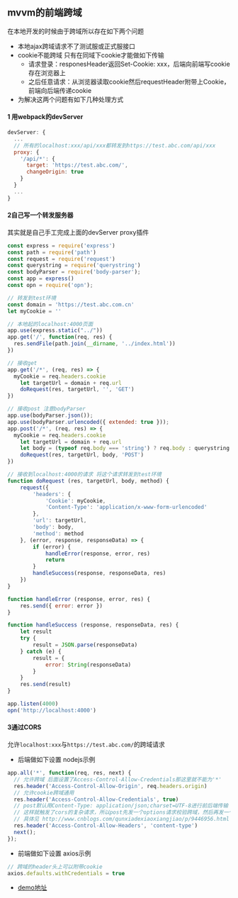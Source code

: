 ## mvvm的前端跨域
在本地开发的时候由于跨域所以存在如下两个问题
* 本地ajax跨域请求不了测试服或正式服接口
* cookie不能跨域 只有在同域下cookie才能做如下传输
  * 请求登录：responesHeader返回Set-Cookie: xxx，后端向前端写cookie存在浏览器上
  * 之后任意请求：从浏览器读取cookie然后requestHeader附带上Cookie，前端向后端传递cookie
* 为解决这两个问题有如下几种处理方式

#### 1 用webpack的devServer
``` javascript
devServer: {
  ...
  // 所有的localhost:xxx/api/xxx都转发到https://test.abc.com/api/xxx
  proxy: {
    '/api/*': {
      target: 'https://test.abc.com/',
      changeOrigin: true
    }
  }
  ...
}
```

#### 2自己写一个转发服务器
其实就是自己手工完成上面的devServer proxy插件
``` javascript
const express = require('express')
const path = require('path')
const request = require('request')
const querystring = require('querystring')
const bodyParser = require('body-parser');
const app = express()
const opn = require('opn');

// 转发到test环境
const domain = 'https://test.abc.com.cn'
let myCookie = ''

// 本地起的localhost:4000页面
app.use(express.static("../"))
app.get('/', function(req, res) {
  res.sendFile(path.join(__dirname, '../index.html'))
})

// 接收get
app.get('/*', (req, res) => {
  myCookie = req.headers.cookie
	let targetUrl = domain + req.url
	doRequest(res, targetUrl, '', 'GET')
})

// 接收post 注意bodyParser
app.use(bodyParser.json());
app.use(bodyParser.urlencoded({ extended: true }));
app.post('/*', (req, res) => {
  myCookie = req.headers.cookie
	let targetUrl = domain + req.url
	let body = (typeof req.body === 'string') ? req.body : querystring.stringify(req.body)
	doRequest(res, targetUrl, body, 'POST')
})

// 接收到localhost:4000的请求 将这个请求转发到test环境
function doRequest (res, targetUrl, body, method) {
	request({
		'headers': {
			'Cookie': myCookie,
			'Content-Type': 'application/x-www-form-urlencoded'
		},
		'url': targetUrl,
		'body': body,
		'method': method
	}, (error, response, responseData) => {
		if (error) {
			handleError(response, error, res)
			return
		}
		handleSuccess(response, responseData, res)
	})
}

function handleError (response, error, res) {
	res.send({ error: error })
}

function handleSuccess (response, responseData, res) {
	let result
	try {
		result = JSON.parse(responseData)
	} catch (e) {
		result = {
			error: String(responseData)
		}
	}
	res.send(result)
}

app.listen(4000)
opn('http://localhost:4000')
```

#### 3通过CORS
允许`localhost:xxx`与`https://test.abc.com/`的跨域请求
* 后端做如下设置 nodejs示例
``` javascript
app.all('*', function(req, res, next) {
  // 允许跨域 后面设置了Access-Control-Allow-Credentials那这里就不能为'*'
  res.header('Access-Control-Allow-Origin', req.headers.origin)
  // 允许cookie跨域通用
  res.header('Access-Control-Allow-Credentials', true)
  // post默认用Content-Type: application/json;charset=UTF-8进行前后端传输
  // 这样就触发了cors的复杂请求，所以post先发一个options请求校验跨域，然后再发一个post请求
  // 具体见 http://www.cnblogs.com/qunxiadexiaoxiangjiao/p/9446956.html
  res.header('Access-Control-Allow-Headers', 'content-type')
  next();
});
```
* 前端做如下设置 axios示例
``` javascript
// 跨域的header头上可以附带cookie
axios.defaults.withCredentials = true
```
* [demo地址](https://github.com/myadomin/react-adomin-temp/tree/master/examples/corsCookie)
